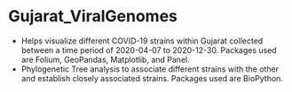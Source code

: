 # Gujarat_ViralGenomes

* Helps visualize different COVID-19 strains within Gujarat collected between a time period of 2020-04-07 to 2020-12-30. Packages used are Folium, GeoPandas, Matplotlib, and Panel.
* Phylogenetic Tree analysis to associate different strains with the other and establish closely associated strains. Packages used are BioPython. 
